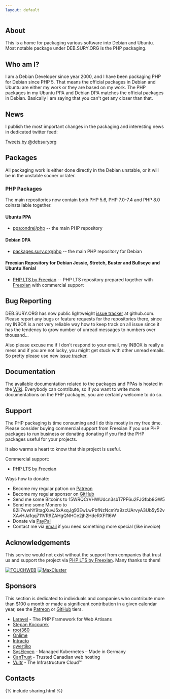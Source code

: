 ```yaml
---
layout: default
---
```


## About
This is a home for packaging various software into Debian and Ubuntu.  Most notable package under DEB.SURY.ORG is the PHP packaging.

## Who am I?

I am a Debian Developer since year 2000, and I have been packaging PHP for
Debian since PHP 5.  That means the official packages in Debian and Ubuntu are
either my work or they are based on my work.  The PHP packages in my Ubuntu PPA
and Debian DPA matches the official packages in Debian.  Basically I am saying
that you can't get any closer than that.

## News

I publish the most important changes in the packaging and interesting news in
dedicated twitter feed:

<a class="twitter-timeline" data-dnt="true" href="https://twitter.com/debsuryorg" data-widget-id="720226114413707264">Tweets by @debsuryorg</a>
<script>!function(d,s,id){var js,fjs=d.getElementsByTagName(s)[0],p=/^http:/.test(d.location)?'http':'https';if(!d.getElementById(id)){js=d.createElement(s);js.id=id;js.src=p+"://platform.twitter.com/widgets.js";fjs.parentNode.insertBefore(js,fjs);}}(document,"script","twitter-wjs");</script>

## Packages

All packaging work is either done directly in the Debian unstable, or it will be
in the unstable sooner or later.

### PHP Packages

The main repositories now contain both PHP 5.6, PHP 7.0-7.4 and PHP 8.0
coinstallable together.

#### Ubuntu PPA

* [ppa:ondrej/php](https://launchpad.net/~ondrej/+archive/ubuntu/php/) -- the main PHP repository

#### Debian DPA

* [packages.sury.org/php](https://packages.sury.org/php/) -- the main PHP repository for Debian

#### Freexian Repository for Debian Jessie, Stretch, Buster and Bullseye and Ubuntu Xenial

* [PHP LTS by Freexian](https://php.freexian.com) -- PHP LTS repository prepared together with [Freexian](https://www.freexian.com) with commercial support

## Bug Reporting

DEB.SURY.ORG has now public lightweight [issue tracker](https://github.com/oerdnj/deb.sury.org/issues)
at github.com. Please report any bugs or feature requests for the repositories
there, since my INBOX is a not very reliable way how to keep track on all issue
since it has the tendency to grow number of unread messages to numbers over
thousand...

Also please excuse me if I don't respond to your email, my INBOX is really a
mess and if you are not lucky, you might get stuck with other unread emails. So
pretty please use new [issue tracker](https://github.com/oerdnj/deb.sury.org/issues).

## Documentation

The available documentation related to the packages and PPAs is hosted in the
[Wiki](https://github.com/oerdnj/deb.sury.org/wiki).  Everybody can contribute,
so if you want to write more documentations on the PHP packages, you are
certainly welcome to do so.

## Support

The PHP packaging is time consuming and I do this mostly in my free time.
Please consider buying commercial support from Freexian if you use PHP packages
to run business or donating donating if you find the PHP packages useful for
your projects. 

It also warms a heart to know that this project is useful.

Commercial support:

 * [PHP LTS by Freexian](https://php.freexian.com/)

Ways how to donate:

 * Become my regular patron on [Patreon](https://www.patreon.com/oerdnj)
 * Become my regular sponsor on [GitHub](https://github.com/sponsors/oerdnj)
 * Send me some Bitcoins to 15WRQCrVHWUdcn3sbT7PF6u2FJGfbb8GW5
 * Send me some Monero to 82ii7wwhY9tagXuvJ5xAxqJg93EwLwPbfNzNcmYa9zcUArvyA3Ub5y52vXAvHJa1qq711VR9ZAHgQNHCe2jh2HdeRXFf16W
 * Donate via [PayPal](https://www.paypal.com/cgi-bin/webscr?cmd=_donations&business=ondrej%40sury%2eorg&lc=CZ&item_name=DEB%2eSURY%2eORG&item_number=DEB%2eSURY%2eORG&currency_code=EUR&bn=PP%2dDonationsBF%3abtn_donate_SM%2egif%3aNonHosted)
 * Contact me via [email](mailto:ondrej@sury.org?Donate%20to%20DEB.SURY.ORG) if you need something more special (like invoice)

## Acknowledgements

This service would not exist without the support from companies that trust us and support the project via [PHP LTS by Freexian](https://php.freexian.com/). Many thanks to them!

[![TOUCHWEB](https://php.freexian.com/logos/TouchWeb.png)](https://www.touchweb.fr/)
[![MaxCluster](https://php.freexian.com/logos/Maxcluster.png)](https://maxcluster.de/)

## Sponsors

This section is dedicated to individuals and companies who contribute more than
$100 a month or made a significant contribution in a given calendar year, see the [Patreon](https://www.patreon.com/oerdnj) or [GitHub](https://github.com/sponsors/oerdnj) tiers.

* [Laravel](https://laravel.com) - The PHP Framework for Web Artisans
* [Stepan Kocourek](https://kocourek.uk)
* [root360](https://www.root360.de)
* [Onlime](https://www.onlime.ch/en/)
* [Intracto](https://www.intracto.com)
* [qwertiko](https://www.qwertiko.de)
* [SysEleven](https://www.syseleven.de) - Managed Kubernetes – Made in Germany
* [CanTrust](https://cantrusthosting.coop/) - Trusted Canadian web hosting
* [Vultr](https://www.vultr.com/) - The Infrastructure Cloud™

## Contacts

{% include sharing.html %}
